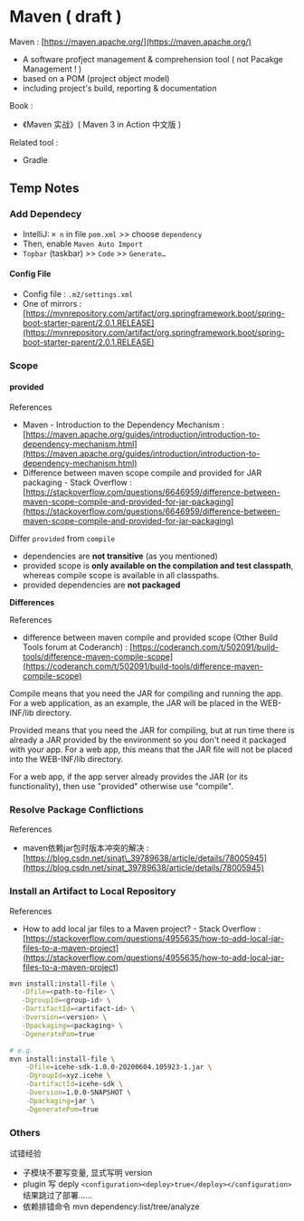 # Maven \( draft \)

Maven : [https://maven.apache.org/](https://maven.apache.org/)

* A software profject management & comprehension tool \( not Pacakge Management ! \)
* based on a POM \(project object model\)
* including project's build, reporting & documentation

Book :

* 《Maven 实战》\( Maven 3 in Action 中文版 \)

Related tool :

* Gradle

## Temp Notes

### Add Dependecy

* IntelliJ: `⌘ n` in file `pom.xml` &gt;&gt; choose `dependency`
* Then, enable `Maven Auto Import`
* `Topbar` \(taskbar\) &gt;&gt; `Code` &gt;&gt; `Generate…`

#### Config File

* Config file : `.m2/settings.xml`
* One of mirrors : [https://mvnrepository.com/artifact/org.springframework.boot/spring-boot-starter-parent/2.0.1.RELEASE](https://mvnrepository.com/artifact/org.springframework.boot/spring-boot-starter-parent/2.0.1.RELEASE)

### Scope

#### provided

References

* Maven - Introduction to the Dependency Mechanism : [https://maven.apache.org/guides/introduction/introduction-to-dependency-mechanism.html](https://maven.apache.org/guides/introduction/introduction-to-dependency-mechanism.html)
* Difference between maven scope compile and provided for JAR packaging - Stack Overflow : [https://stackoverflow.com/questions/6646959/difference-between-maven-scope-compile-and-provided-for-jar-packaging](https://stackoverflow.com/questions/6646959/difference-between-maven-scope-compile-and-provided-for-jar-packaging)

Differ `provided` from `compile`

* dependencies are **not transitive** \(as you mentioned\)
* provided scope is **only available on the compilation and test classpath**, whereas compile scope is available in all classpaths.
* provided dependencies are **not packaged**

**Differences**

References

* difference between maven compile and provided scope \(Other Build Tools forum at Coderanch\) : [https://coderanch.com/t/502091/build-tools/difference-maven-compile-scope](https://coderanch.com/t/502091/build-tools/difference-maven-compile-scope)

Compile means that you need the JAR for compiling and running the app. For a web application, as an example, the JAR will be placed in the WEB-INF/lib directory.

Provided means that you need the JAR for compiling, but at run time there is already a JAR provided by the environment so you don't need it packaged with your app. For a web app, this means that the JAR file will not be placed into the WEB-INF/lib directory.

For a web app, if the app server already provides the JAR \(or its functionality\), then use "provided" otherwise use "compile".

### Resolve Package Conflictions

References

* maven依赖jar包时版本冲突的解决 : [https://blog.csdn.net/sinat\_39789638/article/details/78005945](https://blog.csdn.net/sinat_39789638/article/details/78005945)

### Install an Artifact to Local Repository

References

* How to add local jar files to a Maven project? - Stack Overflow : [https://stackoverflow.com/questions/4955635/how-to-add-local-jar-files-to-a-maven-project](https://stackoverflow.com/questions/4955635/how-to-add-local-jar-files-to-a-maven-project)

```bash
mvn install:install-file \
   -Dfile=<path-to-file> \
   -DgroupId=<group-id> \
   -DartifactId=<artifact-id> \
   -Dversion=<version> \
   -Dpackaging=<packaging> \
   -DgeneratePom=true

# e.g.
mvn install:install-file \
    -Dfile=icehe-sdk-1.0.0-20200604.105923-1.jar \
    -DgroupId=xyz.icehe \
    -DartifactId=icehe-sdk \
    -Dversion=1.0.0-SNAPSHOT \
    -Dpackaging=jar \
    -DgeneratePom=true
```

### Others

试错经验

* 子模块不要写变量, 显式写明 version
* plugin 写 deply `<configuration><deploy>true</deploy></configuration>` 结果跳过了部署……
* 依赖排错命令 mvn dependency:list/tree/analyze

